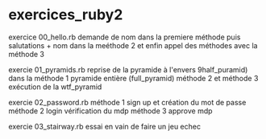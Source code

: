 # exercices_ruby2

exercice 00_hello.rb 
demande de nom dans la premiere méthode 
puis salutations + nom dans la meéthode 2 et enfin appel des 
méthodes avec la méthode 3


exercie 01_pyramids.rb
reprise de la pyramide à l'envers 9half_puramid) dans 
la méthode 1 
pyramide entière (full_pyramid) méthode 2
et méthode 3 exécution de la wtf_pyramid


exercie 02_password.rb
méthode 1 sign up et création du mot de passe
méthode 2 login vérification du mdp 
méthode 3 approve mdp 


exercie 03_stairway.rb
essai en vain de faire un jeu
echec 